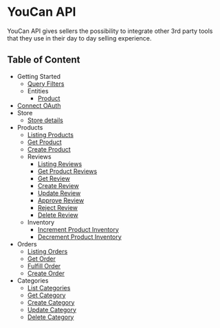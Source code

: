 # YouCan API

YouCan API gives sellers the possibility to integrate other 3rd party tools that they use in their day to day selling experience.

## Table of Content

- Getting Started
  - [Query Filters](misc/query-filters.md)
  - Entities
    - [Product](entities/product/product.md)
- [Connect OAuth](oauth/index.md)
- Store
  - [Store details](store/me.md)
- Products
  - [Listing Products](products/index.md)
  - [Get Product](products/get.md)
  - [Create Product](products/create.md)
  - Reviews
    - [Listing Reviews](products/reviews/index.md)
    - [Get Product Reviews](products/reviews/by_product.md)
    - [Get Review](products/reviews/get.md)
    - [Create Review](products/reviews/create.md)
    - [Update Review](products/reviews/update.md)
    - [Approve Review](products/reviews/approve.md)
    - [Reject Review](products/reviews/reject.md)
    - [Delete Review](products/reviews/delete.md)
  - Inventory
    - [Increment Product Inventory](products/inventory/increment.md)
    - [Decrement Product Inventory](products/inventory/decrement.md)
- Orders
  - [Listing Orders](orders/index.md)
  - [Get Order](orders/get.md)
  - [Fulfill Order](orders/fulfill.md)
  - [Create Order](orders/create.md)
- Categories
  - [List Categories](categories/index.md)
  - [Get Category](categories/get.md)
  - [Create Category](categories/create.md)
  - [Update Category](categories/update.md)
  - [Delete Category](categories/delete.md)